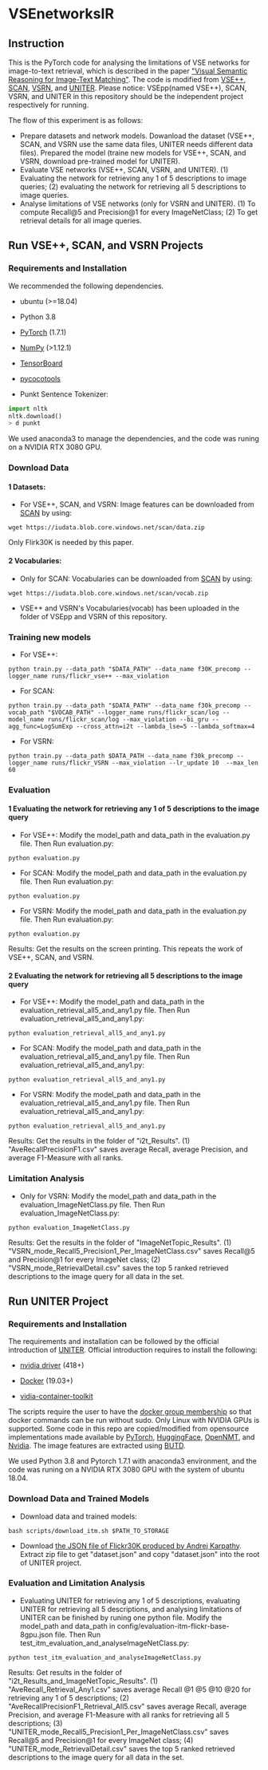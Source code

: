 # VSEnetworksIR
## Instruction
This is the PyTorch code for analysing the limitations of VSE networks for image-to-text retrieval, which is described in the paper ["Visual Semantic Reasoning for Image-Text Matching"](https://www.mdpi.com/2313-433X/7/8/125). The code is modified from [VSE++](https://github.com/fartashf/vsepp), [SCAN](https://github.com/kuanghuei/SCAN), [VSRN](https://github.com/KunpengLi1994/VSRN), and [UNITER](https://github.com/ChenRocks/UNITER). Please notice: VSEpp(named VSE++), SCAN, VSRN, and UNITER in this repository should be the independent project respectively for running.

The flow of this experiment is as follows:
* Prepare datasets and network models. Dowanload the dataset (VSE++, SCAN, and VSRN use the same data files, UNITER needs different data files). Prepared the model (traine new models for VSE++, SCAN, and VSRN, download pre-trained model for UNITER).
* Evaluate VSE networks (VSE++, SCAN, VSRN, and UNITER). (1) Evaluating the network for retrieving any 1 of 5 descriptions to image queries; (2) evaluating the network for retrieving all 5 descriptions to image queries.
* Analyse limitations of VSE networks (only for VSRN and UNITER). (1) To compute Recall@5 and Precision@1 for every ImageNetClass; (2) To get retrieval details for all image queries.

## Run VSE++, SCAN, and VSRN Projects

### Requirements and Installation
We recommended the following dependencies.
* ubuntu (>=18.04)

* Python 3.8

* [PyTorch](https://pytorch.org/) (1.7.1)

* [NumPy](https://numpy.org/) (>1.12.1)

* [TensorBoard](https://github.com/TeamHG-Memex/tensorboard_logger) 

* [pycocotools](https://github.com/cocodataset/cocoapi) 

* Punkt Sentence Tokenizer:

``` python
import nltk
nltk.download()
> d punkt
``` 
We used anaconda3 to manage the dependencies, and the code was runing on a NVIDIA RTX 3080 GPU.

### Download Data
#### 1 Datasets:
* For VSE++, SCAN, and VSRN:
Image features can be downloaded from [SCAN](https://github.com/kuanghuei/SCAN) by using:
``` 
wget https://iudata.blob.core.windows.net/scan/data.zip
``` 
Only Flirk30K is needed by this paper. 

#### 2 Vocabularies:
* Only for SCAN:
Vocabularies can be downloaded from [SCAN](https://github.com/kuanghuei/SCAN) by using:
``` 
wget https://iudata.blob.core.windows.net/scan/vocab.zip
```
* VSE++ and VSRN's Vocabularies(vocab) has been uploaded in the folder of VSEpp and VSRN of this repository.

### Training new models
* For VSE++:
``` 
python train.py --data_path "$DATA_PATH" --data_name f30K_precomp --logger_name runs/flickr_vse++ --max_violation
``` 
* For SCAN:
``` 
python train.py --data_path "$DATA_PATH" --data_name f30k_precomp --vocab_path "$VOCAB_PATH" --logger_name runs/flickr_scan/log --model_name runs/flickr_scan/log --max_violation --bi_gru --agg_func=LogSumExp --cross_attn=i2t --lambda_lse=5 --lambda_softmax=4
``` 
* For VSRN:
``` 
python train.py --data_path $DATA_PATH --data_name f30k_precomp --logger_name runs/flickr_VSRN --max_violation --lr_update 10  --max_len 60
``` 

### Evaluation
#### 1 Evaluating the network for retrieving any 1 of 5 descriptions to the image query
* For VSE++: 
Modify the model_path and data_path in the evaluation.py file. Then Run evaluation.py:
``` 
python evaluation.py
``` 
* For SCAN: 
Modify the model_path and data_path in the evaluation.py file. Then Run evaluation.py:
``` 
python evaluation.py
``` 
* For VSRN: 
Modify the model_path and data_path in the evaluation.py file. Then Run evaluation.py:
``` 
python evaluation.py
``` 
Results: Get the results on the screen printing. This repeats the work of VSE++, SCAN, and VSRN.

#### 2 Evaluating the network for retrieving all 5 descriptions to the image query
* For VSE++: 
Modify the model_path and data_path in the evaluation_retrieval_all5_and_any1.py file. Then Run evaluation_retrieval_all5_and_any1.py:
``` 
python evaluation_retrieval_all5_and_any1.py
``` 
* For SCAN: 
Modify the model_path and data_path in the evaluation_retrieval_all5_and_any1.py file. Then Run evaluation_retrieval_all5_and_any1.py:
``` 
python evaluation_retrieval_all5_and_any1.py
``` 
* For VSRN: 
Modify the model_path and data_path in the evaluation_retrieval_all5_and_any1.py file. Then Run evaluation_retrieval_all5_and_any1.py:
``` 
python evaluation_retrieval_all5_and_any1.py
``` 
Results: Get the results in the folder of "i2t_Results". (1) "AveRecallPrecisionF1.csv" saves average Recall, average Precision, and average F1-Measure with all ranks.

### Limitation Analysis
* Only for VSRN: 
Modify the model_path and data_path in the evaluation_ImageNetClass.py file. Then Run evaluation_ImageNetClass.py:
``` 
python evaluation_ImageNetClass.py
``` 
Results: Get the results in the folder of "ImageNetTopic_Results". (1) "VSRN_mode_Recall5_Precision1_Per_ImageNetClass.csv" saves Recall@5 and Precision@1 for every ImageNet class; (2) "VSRN_mode_RetrievalDetail.csv" saves the top 5 ranked retrieved descriptions to the image query for all data in the set.


## Run UNITER Project
### Requirements and Installation

The requirements and installation can be followed by the official introduction of [UNITER](https://github.com/ChenRocks/UNITER). Official introduction requires to install the following:

* [nvidia driver](https://docs.nvidia.com/cuda/cuda-installation-guide-linux/index.html#package-manager-installation) (418+)

* [Docker](https://docs.docker.com/engine/install/ubuntu/) (19.03+)

* [vidia-container-toolkit](https://github.com/NVIDIA/nvidia-docker#quickstart)

The scripts require the user to have the [docker group membership](https://docs.docker.com/engine/install/linux-postinstall/) so that docker commands can be run without sudo. Only Linux with NVIDIA GPUs is supported. Some code in this repo are copied/modified from opensource implementations made available by [PyTorch](https://github.com/pytorch/pytorch), [HuggingFace](https://github.com/huggingface/transformers), [OpenNMT](https://github.com/OpenNMT/OpenNMT-py), and [Nvidia](https://github.com/NVIDIA/DeepLearningExamples/tree/master/PyTorch). The image features are extracted using [BUTD](https://github.com/peteanderson80/bottom-up-attention).

We used Python 3.8 and Pytorch 1.7.1 with anaconda3 environment, and the code was runing on a NVIDIA RTX 3080 GPU with the system of ubuntu 18.04.

### Download Data and Trained Models
* Download data and trained models:
``` 
bash scripts/download_itm.sh $PATH_TO_STORAGE
``` 

* Download [the JSON file of Flickr30K produced by Andrej Karpathy](https://cs.stanford.edu/people/karpathy/deepimagesent/). Extract zip file to get "dataset.json" and copy "dataset.json" into the root of UNITER project.

### Evaluation and Limitation Analysis
* Evaluating UNITER for retrieving any 1 of 5 descriptions, evaluating UNITER for retrieving all 5 descriptions, and analysing limitations of UNITER can be finished by runing one python file.
Modify the model_path and data_path in config/evaluation-itm-flickr-base-8gpu.json file. Then Run test_itm_evaluation_and_analyseImageNetClass.py:
``` 
python test_itm_evaluation_and_analyseImageNetClass.py 
``` 
Results: Get results in the folder of "i2t_Results_and_ImageNetTopic_Results".  (1) "AveRecall_Retrieval_Any1.csv" saves average Recall @1 @5 @10 @20 for retrieving any 1 of 5 descriptions; (2) "AveRecallPrecisionF1_Retrieval_All5.csv" saves average Recall, average Precision, and average F1-Measure with all ranks for retrieving all 5 descriptions; (3) "UNITER_mode_Recall5_Precision1_Per_ImageNetClass.csv" saves Recall@5 and Precision@1 for every ImageNet class; (4) "UNITER_mode_RetrievalDetail.csv" saves the top 5 ranked retrieved descriptions to the image query for all data in the set.




